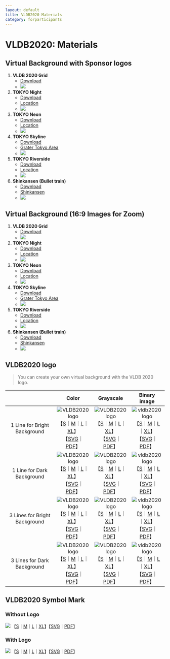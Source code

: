 ```yaml
---
layout: default
title: VLDB2020 Materials
category: forparticipants
---
```


# VLDB2020: Materials

## Virtual Background with Sponsor logos

1. **VLDB 2020 Grid**
    - [Download](https://github.com/VLDB2020/artworks/blob/master/background/vldb2020-background-grid-sponsors.jpg)
    - ![](https://raw.githubusercontent.com/VLDB2020/artworks/master/background/vldb2020-background-grid-sponsors-thumbnail.jpg)
1. **TOKYO Night**
    - [Download](https://github.com/VLDB2020/artworks/blob/master/background/vldb2020-background-night-sponsors.jpg)
    - [Location](https://goo.gl/maps/viiumGZS1R8DUMwJA)
    - ![](https://raw.githubusercontent.com/VLDB2020/artworks/master/background/vldb2020-background-night-sponsors-thumbnail.jpg)
1. **TOKYO Neon**
    - [Download](https://github.com/VLDB2020/artworks/blob/master/background/vldb2020-background-neon-sponsors.jpg)
    - [Location](https://goo.gl/maps/RnLmxeKUptpvJiwx9)
    - ![](https://raw.githubusercontent.com/VLDB2020/artworks/master/background/vldb2020-background-neon-sponsors-thumbnail.jpg)
1. **TOKYO Skyline**
    - [Download](https://github.com/VLDB2020/artworks/blob/master/background/vldb2020-background-skyline-sponsors.jpg)
    - [Grater Tokyo Area](https://en.wikipedia.org/wiki/Greater_Tokyo_Area)
    - ![](https://raw.githubusercontent.com/VLDB2020/artworks/master/background/vldb2020-background-skyline-sponsors-thumbnail.jpg)
1. **TOKYO Riverside**
    - [Download](https://github.com/VLDB2020/artworks/blob/master/background/vldb2020-background-sumida-river-sponsors.jpg)
    - [Location](https://en.wikipedia.org/wiki/Asahi_Beer_Hall)
    - ![](https://raw.githubusercontent.com/VLDB2020/artworks/master/background/vldb2020-background-sumida-river-sponsors-thumbnail.jpg)
1. **Shinkansen (Bullet train)**
    - [Download](https://github.com/VLDB2020/artworks/blob/master/background/vldb2020-background-shinkansen-sponsors.jpg)
    - [Shinkansen](https://en.wikipedia.org/wiki/Shinkansen)
    - ![](https://raw.githubusercontent.com/VLDB2020/artworks/master/background/vldb2020-background-shinkansen-sponsors-thumbnail.jpg)


## Virtual Background (16:9 Images for Zoom)

1. **VLDB 2020 Grid**
    - [Download](https://github.com/VLDB2020/artworks/blob/master/background/vldb2020-background-grid.jpg)
    - ![](https://raw.githubusercontent.com/VLDB2020/artworks/master/background/vldb2020-background-grid-thumbnail.jpg)
1. **TOKYO Night**
    - [Download](https://github.com/VLDB2020/artworks/blob/master/background/vldb2020-background-night.jpg)
    - [Location](https://goo.gl/maps/viiumGZS1R8DUMwJA)
    - ![](https://raw.githubusercontent.com/VLDB2020/artworks/master/background/vldb2020-background-night-thumbnail.jpg)
1. **TOKYO Neon**
    - [Download](https://github.com/VLDB2020/artworks/blob/master/background/vldb2020-background-neon.jpg)
    - [Location](https://goo.gl/maps/RnLmxeKUptpvJiwx9)
    - ![](https://raw.githubusercontent.com/VLDB2020/artworks/master/background/vldb2020-background-neon-thumbnail.jpg)
1. **TOKYO Skyline**
    - [Download](https://github.com/VLDB2020/artworks/blob/master/background/vldb2020-background-skyline.jpg)
    - [Grater Tokyo Area](https://en.wikipedia.org/wiki/Greater_Tokyo_Area)
    - ![](https://raw.githubusercontent.com/VLDB2020/artworks/master/background/vldb2020-background-skyline-thumbnail.jpg)
1. **TOKYO Riverside**
    - [Download](https://github.com/VLDB2020/artworks/blob/master/background/vldb2020-background-sumida-river.jpg)
    - [Location](https://en.wikipedia.org/wiki/Asahi_Beer_Hall)
    - ![](https://raw.githubusercontent.com/VLDB2020/artworks/master/background/vldb2020-background-sumida-river-thumbnail.jpg)
1. **Shinkansen (Bullet train)**
    - [Download](https://github.com/VLDB2020/artworks/blob/master/background/vldb2020-background-shinkansen.jpg)
    - [Shinkansen](https://en.wikipedia.org/wiki/Shinkansen)
    - ![](https://raw.githubusercontent.com/VLDB2020/artworks/master/background/vldb2020-background-shinkansen-thumbnail.jpg)

## VLDB2020 logo

> You can create your own virtual background with the VLDB 2020 logo.

|                               |                                                                                                                                                                                                                                                                                                                                                   Color                                                                                                                                                                                                                                                                                                                                                   |                                                                                                                                                                                                                                                                                                                                             Grayscale                                                                                                                                                                                                                                                                                                                                              |                                                                                                                                                                                                                                                                                                                                     Binary image                                                                                                                                                                                                                                                                                                                                     |
| :---------------------------: | :-------------------------------------------------------------------------------------------------------------------------------------------------------------------------------------------------------------------------------------------------------------------------------------------------------------------------------------------------------------------------------------------------------------------------------------------------------------------------------------------------------------------------------------------------------------------------------------------------------------------------------------------------------------------------------------------------------: | :------------------------------------------------------------------------------------------------------------------------------------------------------------------------------------------------------------------------------------------------------------------------------------------------------------------------------------------------------------------------------------------------------------------------------------------------------------------------------------------------------------------------------------------------------------------------------------------------------------------------------------------------------------------------------------------------: | :----------------------------------------------------------------------------------------------------------------------------------------------------------------------------------------------------------------------------------------------------------------------------------------------------------------------------------------------------------------------------------------------------------------------------------------------------------------------------------------------------------------------------------------------------------------------------------------------------------------------------------------------------------------------------------: |
| 1 Line for Bright Background  | ![VLDB2020 logo](https://raw.githubusercontent.com/VLDB2020/artworks/master/logo/vldb2020-logo1-color-bb%40thumbnail.png)<br>【[S](https://github.com/VLDB2020/artworks/blob/master/logo/vldb2020-logo1-color-bb.png)｜[M](https://github.com/VLDB2020/artworks/blob/master/logo/vldb2020-logo1-color-bb%402x.png)｜[L](https://github.com/VLDB2020/artworks/blob/master/logo/vldb2020-logo1-color-bb%403x.png)｜[XL](https://github.com/VLDB2020/artworks/blob/master/logo/vldb2020-logo1-color-bb%404x.png)】<br>【[SVG](https://github.com/VLDB2020/artworks/blob/master/logo/vldb2020-logo1-color-bb.svg)｜[PDF](https://github.com/VLDB2020/artworks/blob/master/logo/vldb2020-logo1-color-bb.pdf)】 | ![VLDB2020 logo](https://raw.githubusercontent.com/VLDB2020/artworks/master/logo/vldb2020-logo1-gray-bb%40thumbnail.png)<br>【[S](https://github.com/VLDB2020/artworks/blob/master/logo/vldb2020-logo1-gray-bb.png)｜[M](https://github.com/VLDB2020/artworks/blob/master/logo/vldb2020-logo1-gray-bb%402x.png)｜[L](https://github.com/VLDB2020/artworks/blob/master/logo/vldb2020-logo1-gray-bb%403x.png)｜[XL](https://github.com/VLDB2020/artworks/blob/master/logo/vldb2020-logo1-gray-bb%404x.png)】<br>【[SVG](https://github.com/VLDB2020/artworks/blob/master/logo/vldb2020-logo1-gray-bb.svg)｜[PDF](https://github.com/VLDB2020/artworks/blob/master/logo/vldb2020-logo1-gray-bb.pdf)】 | ![vldb2020 logo](https://raw.githubusercontent.com/VLDB2020/artworks/master/logo/vldb2020-logo1-bw-bb%40thumbnail.png)<br>【[S](https://github.com/VLDB2020/artworks/blob/master/logo/vldb2020-logo1-bw-bb.png)｜[M](https://github.com/VLDB2020/artworks/blob/master/logo/vldb2020-logo1-bw-bb%402x.png)｜[L](https://github.com/VLDB2020/artworks/blob/master/logo/vldb2020-logo1-bw-bb%403x.png)｜[XL](https://github.com/VLDB2020/artworks/blob/master/logo/vldb2020-logo1-bw-bb%404x.png)】<br>【[SVG](https://github.com/VLDB2020/artworks/blob/master/logo/vldb2020-logo1-bw-bb.svg)｜[PDF](https://github.com/VLDB2020/artworks/blob/master/logo/vldb2020-logo1-bw-bb.pdf)】 |
|  1 Line for Dark Background   | ![VLDB2020 logo](https://raw.githubusercontent.com/VLDB2020/artworks/master/logo/vldb2020-logo1-color-db%40thumbnail.png)<br>【[S](https://github.com/VLDB2020/artworks/blob/master/logo/vldb2020-logo1-color-db.png)｜[M](https://github.com/VLDB2020/artworks/blob/master/logo/vldb2020-logo1-color-db%402x.png)｜[L](https://github.com/VLDB2020/artworks/blob/master/logo/vldb2020-logo1-color-db%403x.png)｜[XL](https://github.com/VLDB2020/artworks/blob/master/logo/vldb2020-logo1-color-db%404x.png)】<br>【[SVG](https://github.com/VLDB2020/artworks/blob/master/logo/vldb2020-logo1-color-db.svg)｜[PDF](https://github.com/VLDB2020/artworks/blob/master/logo/vldb2020-logo1-color-db.pdf)】 | ![VLDB2020 logo](https://raw.githubusercontent.com/VLDB2020/artworks/master/logo/vldb2020-logo1-gray-db%40thumbnail.png)<br>【[S](https://github.com/VLDB2020/artworks/blob/master/logo/vldb2020-logo1-gray-db.png)｜[M](https://github.com/VLDB2020/artworks/blob/master/logo/vldb2020-logo1-gray-db%402x.png)｜[L](https://github.com/VLDB2020/artworks/blob/master/logo/vldb2020-logo1-gray-db%403x.png)｜[XL](https://github.com/VLDB2020/artworks/blob/master/logo/vldb2020-logo1-gray-db%404x.png)】<br>【[SVG](https://github.com/VLDB2020/artworks/blob/master/logo/vldb2020-logo1-gray-db.svg)｜[PDF](https://github.com/VLDB2020/artworks/blob/master/logo/vldb2020-logo1-gray-db.pdf)】 | ![vldb2020 logo](https://raw.githubusercontent.com/VLDB2020/artworks/master/logo/vldb2020-logo1-bw-db%40thumbnail.png)<br>【[S](https://github.com/VLDB2020/artworks/blob/master/logo/vldb2020-logo1-bw-db.png)｜[M](https://github.com/VLDB2020/artworks/blob/master/logo/vldb2020-logo1-bw-db%402x.png)｜[L](https://github.com/VLDB2020/artworks/blob/master/logo/vldb2020-logo1-bw-db%403x.png)｜[XL](https://github.com/VLDB2020/artworks/blob/master/logo/vldb2020-logo1-bw-db%404x.png)】<br>【[SVG](https://github.com/VLDB2020/artworks/blob/master/logo/vldb2020-logo1-bw-db.svg)｜[PDF](https://github.com/VLDB2020/artworks/blob/master/logo/vldb2020-logo1-bw-db.pdf)】 |
| 3 Lines for Bright Background | ![VLDB2020 logo](https://raw.githubusercontent.com/VLDB2020/artworks/master/logo/vldb2020-logo3-color-bb%40thumbnail.png)<br>【[S](https://github.com/VLDB2020/artworks/blob/master/logo/vldb2020-logo3-color-bb.png)｜[M](https://github.com/VLDB2020/artworks/blob/master/logo/vldb2020-logo3-color-bb%402x.png)｜[L](https://github.com/VLDB2020/artworks/blob/master/logo/vldb2020-logo3-color-bb%403x.png)｜[XL](https://github.com/VLDB2020/artworks/blob/master/logo/vldb2020-logo3-color-bb%404x.png)】<br>【[SVG](https://github.com/VLDB2020/artworks/blob/master/logo/vldb2020-logo3-color-bb.svg)｜[PDF](https://github.com/VLDB2020/artworks/blob/master/logo/vldb2020-logo3-color-bb.pdf)】 | ![VLDB2020 logo](https://raw.githubusercontent.com/VLDB2020/artworks/master/logo/vldb2020-logo3-gray-bb%40thumbnail.png)<br>【[S](https://github.com/VLDB2020/artworks/blob/master/logo/vldb2020-logo3-gray-bb.png)｜[M](https://github.com/VLDB2020/artworks/blob/master/logo/vldb2020-logo3-gray-bb%402x.png)｜[L](https://github.com/VLDB2020/artworks/blob/master/logo/vldb2020-logo3-gray-bb%403x.png)｜[XL](https://github.com/VLDB2020/artworks/blob/master/logo/vldb2020-logo3-gray-bb%404x.png)】<br>【[SVG](https://github.com/VLDB2020/artworks/blob/master/logo/vldb2020-logo3-gray-bb.svg)｜[PDF](https://github.com/VLDB2020/artworks/blob/master/logo/vldb2020-logo3-gray-bb.pdf)】 | ![vldb2020 logo](https://raw.githubusercontent.com/VLDB2020/artworks/master/logo/vldb2020-logo3-bw-bb%40thumbnail.png)<br>【[S](https://github.com/VLDB2020/artworks/blob/master/logo/vldb2020-logo3-bw-bb.png)｜[M](https://github.com/VLDB2020/artworks/blob/master/logo/vldb2020-logo3-bw-bb%402x.png)｜[L](https://github.com/VLDB2020/artworks/blob/master/logo/vldb2020-logo3-bw-bb%403x.png)｜[XL](https://github.com/VLDB2020/artworks/blob/master/logo/vldb2020-logo3-bw-bb%404x.png)】<br>【[SVG](https://github.com/VLDB2020/artworks/blob/master/logo/vldb2020-logo3-bw-bb.svg)｜[PDF](https://github.com/VLDB2020/artworks/blob/master/logo/vldb2020-logo3-bw-bb.pdf)】 |
|  3 Lines for Dark Background  | ![VLDB2020 logo](https://raw.githubusercontent.com/VLDB2020/artworks/master/logo/vldb2020-logo3-color-db%40thumbnail.png)<br>【[S](https://github.com/VLDB2020/artworks/blob/master/logo/vldb2020-logo3-color-db.png)｜[M](https://github.com/VLDB2020/artworks/blob/master/logo/vldb2020-logo3-color-db%402x.png)｜[L](https://github.com/VLDB2020/artworks/blob/master/logo/vldb2020-logo3-color-db%403x.png)｜[XL](https://github.com/VLDB2020/artworks/blob/master/logo/vldb2020-logo3-color-db%404x.png)】<br>【[SVG](https://github.com/VLDB2020/artworks/blob/master/logo/vldb2020-logo3-color-db.svg)｜[PDF](https://github.com/VLDB2020/artworks/blob/master/logo/vldb2020-logo3-color-db.pdf)】 | ![VLDB2020 logo](https://raw.githubusercontent.com/VLDB2020/artworks/master/logo/vldb2020-logo3-gray-db%40thumbnail.png)<br>【[S](https://github.com/VLDB2020/artworks/blob/master/logo/vldb2020-logo3-gray-db.png)｜[M](https://github.com/VLDB2020/artworks/blob/master/logo/vldb2020-logo3-gray-db%402x.png)｜[L](https://github.com/VLDB2020/artworks/blob/master/logo/vldb2020-logo3-gray-db%403x.png)｜[XL](https://github.com/VLDB2020/artworks/blob/master/logo/vldb2020-logo3-gray-db%404x.png)】<br>【[SVG](https://github.com/VLDB2020/artworks/blob/master/logo/vldb2020-logo3-gray-db.svg)｜[PDF](https://github.com/VLDB2020/artworks/blob/master/logo/vldb2020-logo3-gray-db.pdf)】 | ![vldb2020 logo](https://raw.githubusercontent.com/VLDB2020/artworks/master/logo/vldb2020-logo3-bw-db%40thumbnail.png)<br>【[S](https://github.com/VLDB2020/artworks/blob/master/logo/vldb2020-logo3-bw-db.png)｜[M](https://github.com/VLDB2020/artworks/blob/master/logo/vldb2020-logo3-bw-db%402x.png)｜[L](https://github.com/VLDB2020/artworks/blob/master/logo/vldb2020-logo3-bw-db%403x.png)｜[XL](https://github.com/VLDB2020/artworks/blob/master/logo/vldb2020-logo3-bw-db%404x.png)】<br>【[SVG](https://github.com/VLDB2020/artworks/blob/master/logo/vldb2020-logo3-bw-db.svg)｜[PDF](https://github.com/VLDB2020/artworks/blob/master/logo/vldb2020-logo3-bw-db.pdf)】 |

## VLDB2020 Symbol Mark

### Without Logo

![](https://raw.githubusercontent.com/VLDB2020/artworks/master/logo/vldb2020-eye%40thumbnail.png)
【[S](https://github.com/VLDB2020/artworks/blob/master/logo/vldb2020-eye.png)｜[M](https://github.com/VLDB2020/artworks/blob/master/logo/vldb2020-eye%402x.png)｜[L](https://github.com/VLDB2020/artworks/blob/master/logo/vldb2020-eye%403x.png)｜[XL](https://github.com/VLDB2020/artworks/blob/master/logo/vldb2020-eye%404x.png)】【[SVG](https://github.com/VLDB2020/artworks/blob/master/logo/vldb2020-eye.svg)｜[PDF](https://github.com/VLDB2020/artworks/blob/master/logo/vldb2020-eye.PDF)】

### With Logo

![](https://raw.githubusercontent.com/VLDB2020/artworks/master/logo/vldb2020-eye-logo%40thumbnail.png)
【[S](https://github.com/VLDB2020/artworks/blob/master/logo/vldb2020-eye-logo.png)｜[M](https://github.com/VLDB2020/artworks/blob/master/logo/vldb2020-eye-logo%402x.png)｜[L](https://github.com/VLDB2020/artworks/blob/master/logo/vldb2020-eye-logo%403x.png)｜[XL](https://github.com/VLDB2020/artworks/blob/master/logo/vldb2020-eye-logo%404x.png)】【[SVG](https://github.com/VLDB2020/artworks/blob/master/logo/vldb2020-eye-logo.svg)｜[PDF](https://github.com/VLDB2020/artworks/blob/master/logo/vldb2020-eye-logo.PDF)】
